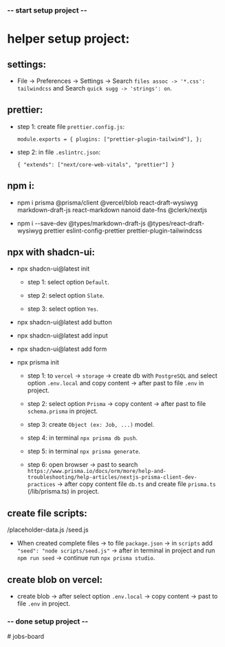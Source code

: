 ### -- start setup project --

# helper setup project:

## settings:

- File -> Preferences -> Settings -> Search `files assoc -> '*.css': tailwindcss` and Search `quick sugg -> 'strings': on`.

## prettier:

- step 1: create file `prettier.config.js`:

  `module.exports = {
  plugins: ["prettier-plugin-tailwind"],
};`

- step 2: in file `.eslintrc.json`:

  `{
  "extends": ["next/core-web-vitals", "prettier"]
}`

## npm i:

- npm i prisma @prisma/client @vercel/blob react-draft-wysiwyg markdown-draft-js react-markdown nanoid date-fns @clerk/nextjs

- npm i --save-dev @types/markdown-draft-js @types/react-draft-wysiwyg prettier eslint-config-prettier prettier-plugin-tailwindcss

## npx with shadcn-ui:

- npx shadcn-ui@latest init

  - step 1: select option `Default`.

  - step 2: select option `Slate`.

  - step 3: select option `Yes`.

- npx shadcn-ui@latest add button

- npx shadcn-ui@latest add input

- npx shadcn-ui@latest add form

- npx prisma init

  - step 1: to `vercel` -> `storage` -> create db with `PostgreSQL` and select option `.env.local` and copy content -> after past to file `.env` in project.

  - step 2: select option `Prisma` -> copy content -> after past to file `schema.prisma` in project.

  - step 3: create `Object (ex: Job, ...)` model.

  - step 4: in terminal `npx prisma db push`.

  - step 5: in terminal `npx prisma generate`.

  - step 6: open browser -> past to search `https://www.prisma.io/docs/orm/more/help-and-troubleshooting/help-articles/nextjs-prisma-client-dev-practices` -> after copy content file `db.ts` and create file `prisma.ts` (/lib/prisma.ts) in project.

## create file scripts:

/placeholder-data.js
/seed.js

- When created complete files -> to file `package.json` -> in `scripts` add `"seed": "node scripts/seed.js"` -> after in terminal in project and run `npm run seed` -> continue run `npx prisma studio`.

## create blob on vercel:

- create blob -> after select option `.env.local` -> copy content -> past to file `.env` in project.

### -- done setup project --
#   j o b s - b o a r d  
 